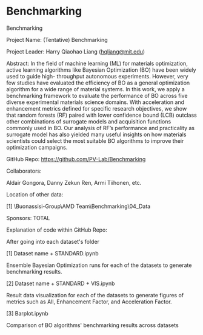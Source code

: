 # Benchmarking
Benchmarking 

Project Name: (Tentative) Benchmarking

Project Leader: Harry Qiaohao Liang (hqliang@mit.edu)

Abstract: 
In the field of machine learning (ML) for materials optimization, active learning algorithms like Bayesian Optimization (BO) have been widely used to guide high- throughput autonomous experiments. However, very few studies have evaluated the efficiency of BO as a general optimization algorithm for a wide range of material systems. In this work, we apply a benchmarking framework to evaluate the performance of BO across five diverse experimental materials science domains. With acceleration and enhancement metrics defined for specific research objectives, we show that random forests (RF) paired with lower confidence bound (LCB) outclass other combinations of surrogate models and acquisition functions commonly used in BO. Our analysis of RF’s performance and practicality as surrogate model has also yielded many useful insights on how materials scientists could select the most suitable BO algorithms to improve their optimization campaigns. 

GitHub Repo: https://github.com/PV-Lab/Benchmarking

Collaborators:

Aldair Gongora, Danny Zekun Ren, Armi Tiihonen, etc.

Location of other data:

[1] \Buonassisi-Group\AMD Team\Benchmarking\04_Data

Sponsors: TOTAL

Explanation of code within GitHub Repo:

After going into each dataset's folder

[1] Dataset name + STANDARD.ipynb

Ensemble Bayesian Optimization runs for each of the datasets to generate benchmarking results.

[2] Dataset name + STANDARD + VIS.ipynb

Result data visualization for each of the datasets to generate figures of metrics such as All, Enhancement Factor, and Acceleration Factor.

[3] Barplot.ipynb

Comparison of BO algorithms' benchmarking results across datasets

